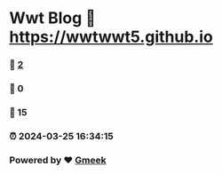 # Wwt Blog :link: https://wwtwwt5.github.io 
### :page_facing_up: [2](https://wwtwwt5.github.io/tag.html) 
### :speech_balloon: 0 
### :hibiscus: 15 
### :alarm_clock: 2024-03-25 16:34:15 
### Powered by :heart: [Gmeek](https://github.com/Meekdai/Gmeek)
